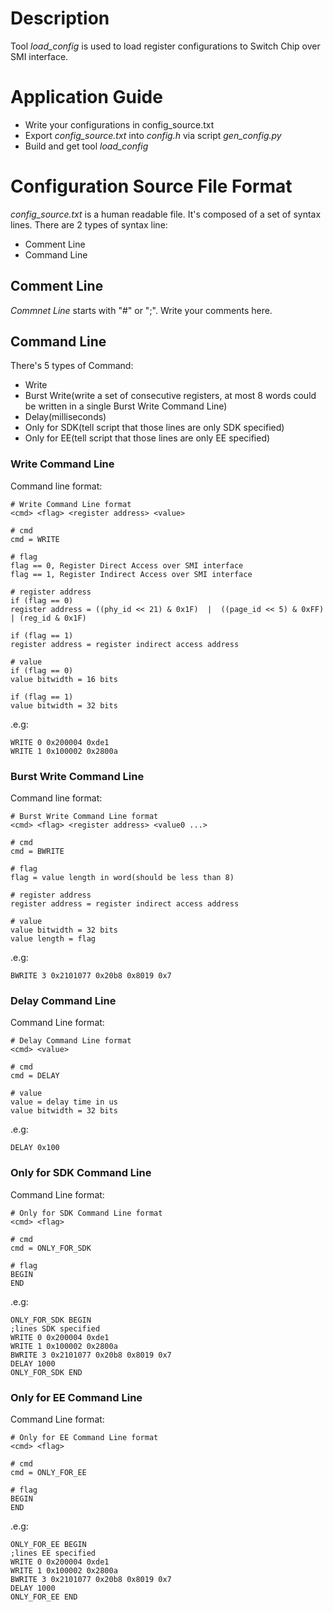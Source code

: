 # Description

Tool *load_config* is used to load register configurations to Switch Chip over SMI interface.

# Application Guide

- Write your configurations in config_source.txt
- Export *config_source.txt* into *config.h* via script *gen_config.py*
- Build and get tool *load_config*

# Configuration Source File Format

*config_source.txt* is a human readable file. It's composed of a set of syntax lines.
There are 2 types of syntax line:
- Comment Line
- Command Line

## Comment Line
*Commnet Line* starts with "#" or ";". Write your comments here.

## Command Line
There's 5 types of Command:
- Write
- Burst Write(write a set of consecutive registers, at most 8 words could be written in a single Burst Write Command Line)
- Delay(milliseconds)
- Only for SDK(tell script that those lines are only SDK specified)
- Only for EE(tell script that those lines are only EE specified)

### Write Command Line
Command line format:
```
# Write Command Line format
<cmd> <flag> <register address> <value>

# cmd
cmd = WRITE

# flag
flag == 0, Register Direct Access over SMI interface
flag == 1, Register Indirect Access over SMI interface

# register address
if (flag == 0)
register address = ((phy_id << 21) & 0x1F)  |  ((page_id << 5) & 0xFF)  | (reg_id & 0x1F)

if (flag == 1)
register address = register indirect access address

# value
if (flag == 0)
value bitwidth = 16 bits

if (flag == 1)
value bitwidth = 32 bits
```

.e.g:
```
WRITE 0 0x200004 0xde1
WRITE 1 0x100002 0x2800a
```

### Burst Write Command Line
Command line format:
```
# Burst Write Command Line format
<cmd> <flag> <register address> <value0 ...>

# cmd
cmd = BWRITE

# flag
flag = value length in word(should be less than 8)

# register address
register address = register indirect access address

# value
value bitwidth = 32 bits
value length = flag
```

.e.g:
```
BWRITE 3 0x2101077 0x20b8 0x8019 0x7
```

### Delay Command Line
Command Line format:
```
# Delay Command Line format
<cmd> <value>

# cmd
cmd = DELAY

# value
value = delay time in us
value bitwidth = 32 bits
```

.e.g:
```
DELAY 0x100
```

### Only for SDK Command Line
Command Line format:
```
# Only for SDK Command Line format
<cmd> <flag>

# cmd
cmd = ONLY_FOR_SDK

# flag
BEGIN
END
```

.e.g:
```
ONLY_FOR_SDK BEGIN
;lines SDK specified
WRITE 0 0x200004 0xde1
WRITE 1 0x100002 0x2800a
BWRITE 3 0x2101077 0x20b8 0x8019 0x7
DELAY 1000
ONLY_FOR_SDK END
```

### Only for EE Command Line
Command Line format:
```
# Only for EE Command Line format
<cmd> <flag>

# cmd
cmd = ONLY_FOR_EE

# flag
BEGIN
END
```

.e.g:
```
ONLY_FOR_EE BEGIN
;lines EE specified
WRITE 0 0x200004 0xde1
WRITE 1 0x100002 0x2800a
BWRITE 3 0x2101077 0x20b8 0x8019 0x7
DELAY 1000
ONLY_FOR_EE END
```
